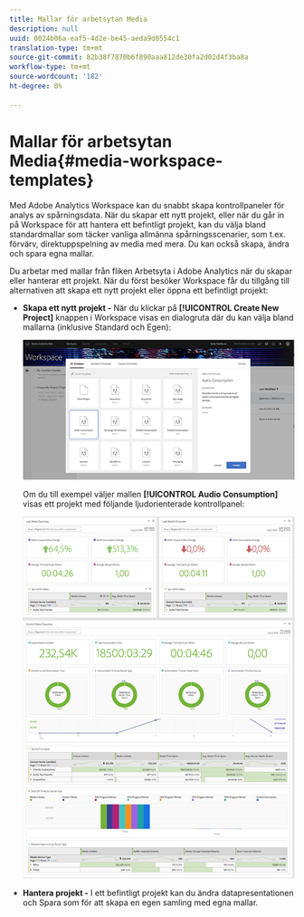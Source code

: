 ```yaml
---
title: Mallar för arbetsytan Media
description: null
uuid: 0024b06a-eaf5-4d2e-be45-aeda9d0554c1
translation-type: tm+mt
source-git-commit: 82b38f7870b6f890aaa812de30fa2d02d4f3ba8a
workflow-type: tm+mt
source-wordcount: '182'
ht-degree: 0%

---
```



# Mallar för arbetsytan Media{#media-workspace-templates}

Med Adobe Analytics Workspace kan du snabbt skapa kontrollpaneler för analys av spårningsdata. När du skapar ett nytt projekt, eller när du går in på Workspace för att hantera ett befintligt projekt, kan du välja bland standardmallar som täcker vanliga allmänna spårningsscenarier, som t.ex. förvärv, direktuppspelning av media med mera. Du kan också skapa, ändra och spara egna mallar.

Du arbetar med mallar från fliken Arbetsyta i Adobe Analytics när du skapar eller hanterar ett projekt. När du först besöker Workspace får du tillgång till alternativen att skapa ett nytt projekt eller öppna ett befintligt projekt:

* **Skapa ett nytt projekt -** När du klickar på  **[!UICONTROL Create New Project]** knappen i Workspace visas en dialogruta där du kan välja bland mallarna (inklusive Standard och Egen):

   ![](assets/all-templates-audio.png)

   Om du till exempel väljer mallen **[!UICONTROL Audio Consumption]** visas ett projekt med följande ljudorienterade kontrollpanel:

   ![](assets/aa-workspace.png)

* **Hantera projekt -** I ett befintligt projekt kan du ändra datapresentationen och Spara som för att skapa en egen samling med egna mallar.
